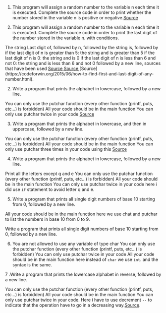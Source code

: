 1. This program will assign a random number to the variable n each time it is executed. Complete the source code in order to print whether the number stored in the variable n is positive or negative.[Source](https://beginnersbook.com/2015/02/c-program-to-check-whether-the-given-integer-is-positive-or-negative/)

2. This program will assign a random number to the variable n each time it is executed. Complete the source code in order to print the last digit of the number stored in the variable n. with conditions.

The string Last digit of, followed by
n, followed by
the string is, followed by
if the last digit of n is greater than 5: the string and is greater than 5
if the last digit of n is 0: the string and is 0
if the last digit of n is less than 6 and not 0: the string and is less than 6 and not 0
followed by a new line, sources that have been used [Source](https://stackoverflow.com/questions/4559654/c-objective-c-read-and-get-last-digit-of-integer),[Source](https://www.freecodecamp.org/news/if-statements-in-c/,),[Source](https://codeforwin.org/2015/06/how-to-find-first-and-last-digit-of-any-number.html).

2. Write a program that prints the alphabet in lowercase, followed by a new line.

You can only use the putchar function (every other function (printf, puts, etc…) is forbidden)
All your code should be in the main function
You can only use putchar twice in your code
[Source](https://www.tutorialspoint.com/c_standard_library/c_function_putchar.htm)

3. Write a program that prints the alphabet in lowercase, and then in uppercase, followed by a new line.

You can only use the putchar function (every other function (printf, puts, etc…) is forbidden)
All your code should be in the main function
You can only use putchar three times in your code
using this [Source](https://www.tutorialspoint.com/c_standard_library/c_function_putchar.htm)

4. Write a program that prints the alphabet in lowercase, followed by a new line.

Print all the letters except q and e
You can only use the putchar function (every other function (printf, puts, etc…) is forbidden)
All your code should be in the main function
You can only use putchar twice in your code
here i did use `if` statement to avoid letter q and e.

5. Write a program that prints all single digit numbers of base 10 starting from 0, followed by a new line.

All your code should be in the main function
here we use chat and putchar to list the numbers in base 10 from 0 to 9.

Write a program that prints all single digit numbers of base 10 starting from 0, followed by a new line.

6. You are not allowed to use any variable of type char
You can only use the putchar function (every other function (printf, puts, etc…) is forbidden)
You can only use putchar twice in your code
All your code should be in the main function
here instead of `char` we use `int`. and the syntax is the same.

7 .Write a program that prints the lowercase alphabet in reverse, followed by a new line.

You can only use the putchar function (every other function (printf, puts, etc…) is forbidden)
All your code should be in the main function
You can only use putchar twice in your code.
Here i have to use decrement `--` to indicate that the operation have to go
in a decreasing way.[Source](https://www.programiz.com/c-programming/c-operators).